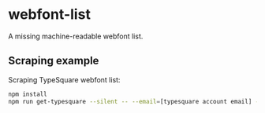 # webfont-list

A missing machine-readable webfont list.

## Scraping example

Scraping TypeSquare webfont list:

```sh
npm install
npm run get-typesquare --silent -- --email=[typesquare account email] --password=[typesquare account password] > output.json
```
